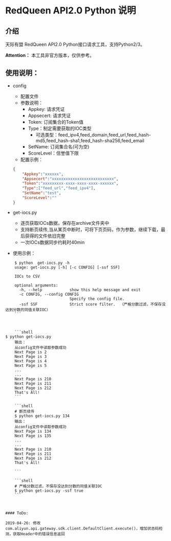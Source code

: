 #  RedQueen API2.0 Python 说明    
## 介绍   
天际有盟 RedQueen API2.0 Python接口请求工具，支持Python2/3。

**Attention：** 本工具非官方版本，仅供参考。

## 使用说明：
* config
    * 配置文件
    * 参数说明：
        * Appkey: 请求凭证
        * Appsecert: 请求凭证
        * Token: 订阅集合的Token值
        * Type：制定需要获取的IOC类型
          * 可选类型：feed_ipv4,feed_domain,feed_url,feed_hash-md5,feed_hash-sha1,feed_hash-sha256,feed_email 
        * SetName: 订阅集合名(可为空)
        * ScoreLevel：信誉值下限
    * 配置示例：
    ```json
    {
        "Appkey":"xxxxxx",
        "Appsecert":"xxxxxxxxxxxxxxxxxxxxxxxxxxx",
        "Token":"xxxxxxxxx-xxxx-xxxx-xxxx-xxxxxx",
        "Type":["feed_url","feed_ipv4"],
        "SetName":"test",
        "ScoreLevel":""
    }
    ```

* get-iocs.py
    * 逐页获取IOCs数据，保存在archive文件夹中
    * 支持断页续传,当从某页中断时，可将下页页码，作为参数，继续下载，最后获得的文件依旧完整
    * 一次IOCs数据同步约耗时40min
* 使用示例：
    
```shell
    $ python  get-iocs.py -h
    usage: get-iocs.py [-h] [-c CONFIG] [-ssf SSF]
    
    IOCs to CSV
    
    optional arguments:
      -h, --help            show this help message and exit
      -c CONFIG, --config CONFIG
                            Specify the config file.
      -ssf SSF              Strict score filter.  （严格分数过滤，不保存没达到分数的同值关联IOC）
    ```
    
    
    
    ```shell
$ python get-iocs.py
    输出：
    从config文件中读取参数成功
    Next Page is 2
    Next Page is 3
    Next Page is 4
    Next Page is 5
    ...
    ...
    Next Page is 210
    Next Page is 211
    Next Page is 212
    That's All!
    ```
    
    ```shell
    # 断页续传
    $ python get-iocs.py 134
    输出：
    从config文件中读取参数成功
    Next Page is 134
    Next Page is 135
    ...
    ...
    Next Page is 210
    Next Page is 211
    Next Page is 212
    That's All!
    
    ```
    
    ```shell
    # 严格分数过滤，不保存没达到分数的同值关联IOC
    $ python get-iocs.py -ssf true
    ```
    
    

#### ToDo:

2019-04-26: 修改com.aliyun.api.gateway.sdk.client.DefaultClient.execute()，增加状态码检测，获取Header中的错误信息返回

